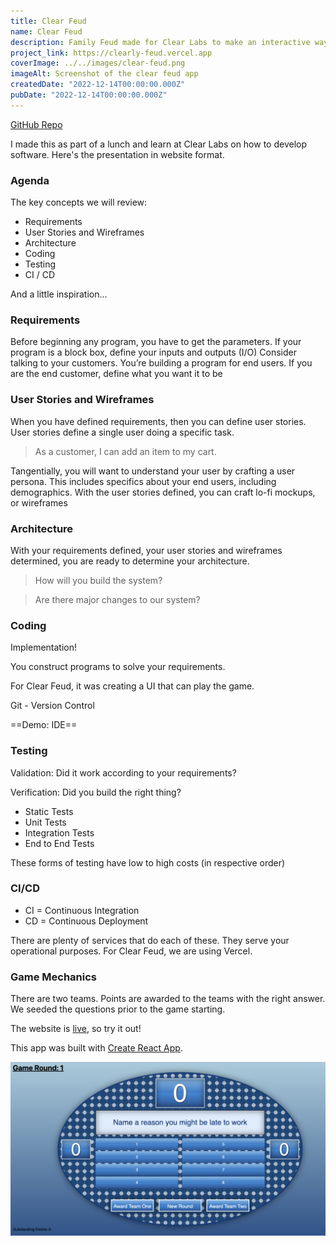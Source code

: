 ```yaml
---
title: Clear Feud
name: Clear Feud
description: Family Feud made for Clear Labs to make an interactive way on how to develop software
project_link: https://clearly-feud.vercel.app
coverImage: ../../images/clear-feud.png
imageAlt: Screenshot of the clear feud app
createdDate: "2022-12-14T00:00:00.000Z"
pubDate: "2022-12-14T00:00:00.000Z"
---
```


[GitHub Repo](https://github.com/jeremy-clearlabs/clearly-feud)

I made this as part of a lunch and learn at Clear Labs on how to develop software. Here's the presentation in website format.

### Agenda

The key concepts we will review:

- Requirements
- User Stories and Wireframes
- Architecture
- Coding
- Testing
- CI / CD

And a little inspiration…

### Requirements

Before beginning any program, you have to get the parameters.
If your program is a block box, define your inputs and outputs (I/O)
Consider talking to your customers. You’re building a program for end users. If you are the end customer, define what you want it to be

### User Stories and Wireframes

When you have defined requirements, then you can define user stories.
User stories define a single user doing a specific task.

> As a customer, I can add an item to my cart.

Tangentially, you will want to understand your user by crafting a user persona. This includes specifics about your end users, including demographics.
With the user stories defined, you can craft lo-fi mockups, or wireframes

### Architecture

With your requirements defined, your user stories and wireframes determined, you are ready to determine your architecture.

> How will you build the system?

> Are there major changes to our system?

### Coding

Implementation!

You construct programs to solve your requirements.

For Clear Feud, it was creating a UI that can play the game.

Git - Version Control

==Demo: IDE==

### Testing

Validation: Did it work according to your requirements?

Verification: Did you build the right thing?

- Static Tests
- Unit Tests
- Integration Tests
- End to End Tests

These forms of testing have low to high costs (in respective order)

### CI/CD

- CI = Continuous Integration
- CD = Continuous Deployment

There are plenty of services that do each of these. They serve your operational purposes.
For Clear Feud, we are using Vercel.

### Game Mechanics

There are two teams. Points are awarded to the teams with the right answer.
We seeded the questions prior to the game starting.

The website is [live](https://clearly-feud.vercel.app), so try it out!

This app was built with [Create React App](https://create-react-app.dev/).

![Screenshot of the clear feud game](../../images/clear-feud.png)
